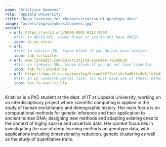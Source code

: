 ```yaml
---
name: "Kristiina Ausmees"
role: "Uppsala University"
title: "Deep learning for characterization of genotype data"
image: "assets/img/speakers/ausmees.jpg"
social:
  - url: https://orcid.org/0000-0002-6212-539X
    #fill in ORCID URL. Leave blank if you do not have ORCID.
    icon: ai ai-orcid
  - url:
    #fill in twitter URL. Leave blank if you do not have twitter.
    icon: fab fa-twitter
  - url: www.linkedin.com/in/kristiina-ausmees-78258830
    #fill in linkedin URL. Leave blank if you do not have linkedin.
    icon: fab fa-linkedin-in
  - url: https://www.it.uu.se/katalog/kriau685?fbclid=IwAR1ki8NAjlolkdvgyrIINS5o_kCM8qzkiPDU15lm00vmSywuDcja1r7Bpd8
    #fill in LU research portal link: You must have one of these. Otherwise, leave blank.
    icon: fas fa-user-circle
---
```


Kristiina is a PhD student at the dept. of IT at Uppsala University, working on an interdisciplinary project where scientific computing is applied in the study of human evolutionary and demographic history. Her main focus is on computational methods for genetic inference and their application to ancient human DNA; designing new methods and adapting existing ones to the context of highly sparse and uncertain data. Her current focus lies in investigating the use of deep learning methods on genotype data, with applications including dimensionality reduction, genetic clustering as well as the study of quantitative traits.
